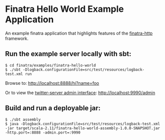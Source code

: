 # Finatra Hello World Example Application

An example finatra application that highlights features of the [finatra-http](https://github.com/twitter/finatra/tree/master/http) framework.

Run the example server locally with sbt:
-----------------------------------------------------------

```
$ cd finatra/examples/finatra-hello-world
$ ./sbt -Dlogback.configurationFile=src/test/resources/logback-test.xml run
```

Browse to: [http://localhost:8888/hi?name=foo](http://localhost:8888/hi?name=foo)

Or to view the [twitter-server admin interface](https://twitter.github.io/twitter-server/Features.html#http-admin-interface): [http://localhost:9990/admin](http://localhost:9990/admin)

Build and run a deployable jar:
-----------------------------------------------------------

```
$ ./sbt assembly
$ java -Dlogback.configurationFile=src/test/resources/logback-test.xml -jar target/scala-2.11/finatra-hello-world-assembly-1.0.0-SNAPSHOT.jar -http.port=:8888 -admin.port=:9990
```
